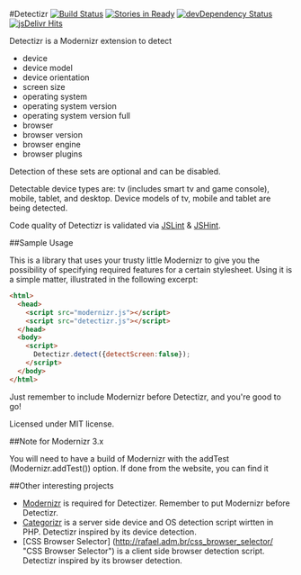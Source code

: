 #Detectizr
[![Build Status](https://secure.travis-ci.org/barisaydinoglu/Detectizr.png?branch=master)](https://travis-ci.org/barisaydinoglu/Detectizr)
[![Stories in Ready](https://badge.waffle.io/barisaydinoglu/detectizr.png?label=ready)](https://waffle.io/barisaydinoglu/detectizr)
[![devDependency Status](https://david-dm.org/barisaydinoglu/detectizr/dev-status.png?theme=shields.io)](https://david-dm.org/barisaydinoglu/detectizr#info=devDependencies)
[![jsDelivr Hits](https://data.jsdelivr.com/v1/package/npm/detectizr/badge?style=rounded)](https://www.jsdelivr.com/package/npm/detectizr)


Detectizr is a Modernizr extension to detect
* device
* device model
* device orientation
* screen size
* operating system
* operating system version
* operating system version full
* browser
* browser version
* browser engine
* browser plugins

Detection of these sets are optional and can be disabled.

Detectable device types are: tv (includes smart tv and game console), mobile, tablet, and desktop.
Device models of tv, mobile and tablet are being detected.

Code quality of Detectizr is validated via [JSLint](http://www.jslint.com "JSLint") & [JSHint](http://www.jshint.com "JSHint").

##Sample Usage

This is a library that uses your trusty little Modernizr to give you the possibility of specifying required features for a certain stylesheet.
Using it is a simple matter, illustrated in the following excerpt:

```html
<html>
  <head>
    <script src="modernizr.js"></script>
    <script src="detectizr.js"></script>
  </head>
  <body>
    <script>
      Detectizr.detect({detectScreen:false});
    </script>
  </body>
</html>
```
Just remember to include Modernizr before Detectizr, and you're good to go!

Licensed under MIT license.

##Note for Modernizr 3.x

You will need to have a build of Modernizr with the addTest (Modernizr.addTest()) option.
If done from the website, you can find it 

##Other interesting projects

* [Modernizr](https://github.com/Modernizr/Modernizr "Modernizr") is required for Detectizer. Remember to put Modernizr before Detectizr.
* [Categorizr](https://github.com/bjankord/Categorizr "Categorizr") is a server side device and OS detection script wirtten in PHP. Detectizr inspired by its device detection.
* [CSS Browser Selector] (http://rafael.adm.br/css_browser_selector/ "CSS Browser Selector") is a client side browser detection script. Detectizr inspired by its browser detection.
